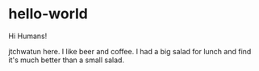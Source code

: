 # hello-world

Hi Humans!

jtchwatun here. I like beer and coffee.
I had a big salad for lunch and find it's much better than a small salad.
